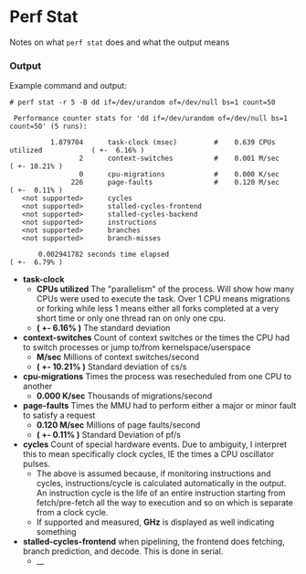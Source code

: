 # Perf Stat 

Notes on what `perf stat` does and what the output means

### Output

Example command and output: 

```
# perf stat -r 5 -B dd if=/dev/urandom of=/dev/null bs=1 count=50

 Performance counter stats for 'dd if=/dev/urandom of=/dev/null bs=1 count=50' (5 runs):

          1.879704      task-clock (msec)         #    0.639 CPUs utilized            ( +-  6.16% )
                 2      context-switches          #    0.001 M/sec                    ( +- 10.21% )
                 0      cpu-migrations            #    0.000 K/sec                  
               226      page-faults               #    0.120 M/sec                    ( +-  0.11% )
   <not supported>      cycles                   
   <not supported>      stalled-cycles-frontend  
   <not supported>      stalled-cycles-backend   
   <not supported>      instructions             
   <not supported>      branches                 
   <not supported>      branch-misses            

       0.002941782 seconds time elapsed                                          ( +-  6.79% )
```

- __task-clock__ 
  - __CPUs utilized__ The "parallelism" of the process. Will show how many CPUs were used to 
    execute the task. Over 1 CPU means migrations or forking while less 1 means either all forks
    completed at a very short time or only one thread ran on only one cpu. 
  - __( +- 6.16% )__ The standard deviation
- __context-switches__ Count of context switches or the times the CPU had to switch processes or
  jump to/from kernelspace/userspace
  - __M/sec__ Millions of context switches/second 
  - __( +- 10.21% )__ Standard deviation of cs/s
- __cpu-migrations__ Times the process was resecheduled from one CPU to another
  - __0.000 K/sec__ Thousands of migrations/second
- __page-faults__ Times the MMU had to perform either a major or minor fault to satisfy a request
  - __0.120 M/sec__ Millions of page faults/second
  - __( +-  0.11% )__ Standard Deviation of pf/s
- __cycles__ Count of special hardware events. Due to ambiguity, I interpret this to mean 
  specifically clock cycles, IE the times a CPU oscillator pulses.
  - The above is assumed because, if monitoring instructions and cycles, instructions/cycle is
    calculated automatically in the output. An instruction cycle is the life of an entire 
    instruction starting from fetch/pre-fetch all the way to execution and so on which is 
    separate from a clock cycle. 
  - If supported and measured, __GHz__ is displayed as well indicating something
- __stalled-cycles-frontend__ when pipelining, the frontend does fetching, branch prediction, and
  decode. This is done in serial. 
  - __

